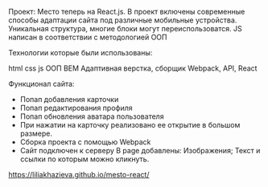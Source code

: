 

Проект: Место теперь на React.js. 
В проект включены современные способы адаптации сайта под различные мобильные устройства. Уникальная структура, многие блоки могут переиспользоватся. JS написан в соответствии с методологией ООП

Технологии которые были использованы:

html css js ООП BEM Адаптивная верстка, сборщик Webpack, API, React

Функционал сайта:

* Попап добавления карточки
* Попап редактирования профиля
* Попап обновления аватара пользователя
* При нажатии на карточку реализовано ее открытие в большом размере.
* Cборка проекта с помощью Webpack
* Сайт подключен к серверу
В page добавлены: Изображения; Текст и ссылки по которым можно кликнуть.

https://liliakhazieva.github.io/mesto-react/